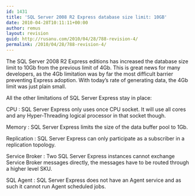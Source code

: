 ```yaml
---
id: 1431
title: 'SQL Server 2008 R2 Express database size limit: 10GB'
date: 2010-04-28T10:11:11+00:00
author: remus
layout: revision
guid: http://rusanu.com/2010/04/28/788-revision-4/
permalink: /2010/04/28/788-revision-4/
---
```

The SQL Server 2008 R2 Express editions has increased the database size limit to 10Gb from the previous limit of 4Gb. This is great news for many developers, as the 4Gb limitation was by far the most difficult barrier preventing Express adoption. With today&#8217;s rate of generating data, the 4Gb limit was just plain small.

All the other limitations of SQL Server Express stay in place:

CPU
:   SQL Server Express only uses once CPU socket. It will use all cores and any Hyper-Threading logical processor in that socket though.

Memory
:   SQL Server Express limits the size of the data buffer pool to 1Gb.

Replication
:   SQL Server Express can only participate as a subscriber in a replication topology.

Service Broker
:   Two SQL Server Express instances cannot exchange Service Broker messages directly, the messages have to be routed through a higher level SKU.

SQL Agent
:   SQL Server Express does not have an Agent service and as such it cannot run Agent scheduled jobs.